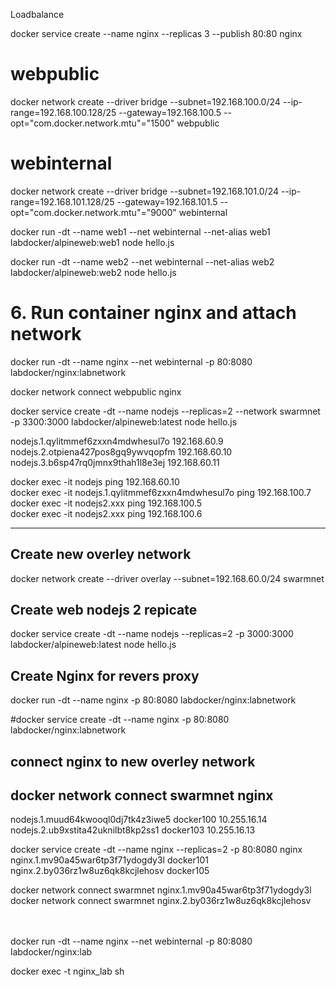 Loadbalance

docker service create --name nginx --replicas 3 --publish 80:80 nginx<br>

# webpublic<br>
docker network create --driver bridge --subnet=192.168.100.0/24 --ip-range=192.168.100.128/25 --gateway=192.168.100.5 --opt="com.docker.network.mtu"="1500" webpublic<br>


# webinternal<br>
docker network create --driver bridge --subnet=192.168.101.0/24 --ip-range=192.168.101.128/25 --gateway=192.168.101.5 --opt="com.docker.network.mtu"="9000" webinternal<br>



docker run -dt --name web1 --net webinternal --net-alias web1 labdocker/alpineweb:web1 node hello.js<br>

docker run -dt --name web2 --net webinternal --net-alias web2 labdocker/alpineweb:web2 node hello.js<br>

# 6. Run container nginx and attach network 

docker run -dt --name nginx --net webinternal -p 80:8080 labdocker/nginx:labnetwork<br>

docker network connect webpublic nginx<br>



docker service create -dt --name nodejs --replicas=2 --network swarmnet -p 3300:3000 labdocker/alpineweb:latest node hello.js<br>


nodejs.1.qylitmmef6zxxn4mdwhesul7o 192.168.60.9<br>
nodejs.2.otpiena427pos8gq9ywvqopfm 192.168.60.10<br>
nodejs.3.b6sp47rq0jmnx9thah1l8e3ej 192.168.60.11<br>

docker exec -it nodejs ping 192.168.60.10<br>
docker exec -it nodejs.1.qylitmmef6zxxn4mdwhesul7o ping 192.168.100.7<br>
docker exec -it nodejs2.xxx ping 192.168.100.5<br>
docker exec -it nodejs2.xxx ping 192.168.100.6<br>

---------------------------------------------------------------------------------------------------------------------------------
## Create new overley network
docker network create --driver overlay --subnet=192.168.60.0/24 swarmnet<br>

## Create web nodejs 2 repicate
docker service create -dt --name nodejs --replicas=2 -p 3000:3000 labdocker/alpineweb:latest node hello.js<br>

## Create Nginx for revers proxy
docker run -dt --name nginx -p 80:8080 labdocker/nginx:labnetwork<br>

#docker service create -dt --name nginx -p 80:8080 labdocker/nginx:labnetwork

## connect nginx to new overley network
docker network connect swarmnet nginx<br>
---------------------------------------------------------------------------------------------------------------------------------

nodejs.1.muud64kwooql0dj7tk4z3iwe5   docker100  10.255.16.14<br>
nodejs.2.ub9xstita42uknilbt8kp2ss1   docker103  10.255.16.13<br>



docker service create -dt --name nginx --replicas=2 -p 80:8080 nginx<br>
nginx.1.mv90a45war6tp3f71ydogdy3l   docker101<br>
nginx.2.by036rz1w8uz6qk8kcjlehosv   docker105<br>

docker network connect swarmnet nginx.1.mv90a45war6tp3f71ydogdy3l<br>
docker network connect swarmnet nginx.2.by036rz1w8uz6qk8kcjlehosv<br>
<br>
<br>



docker run -dt --name nginx --net webinternal -p 80:8080 labdocker/nginx:lab<br>

docker exec -t nginx_lab sh<br>




















